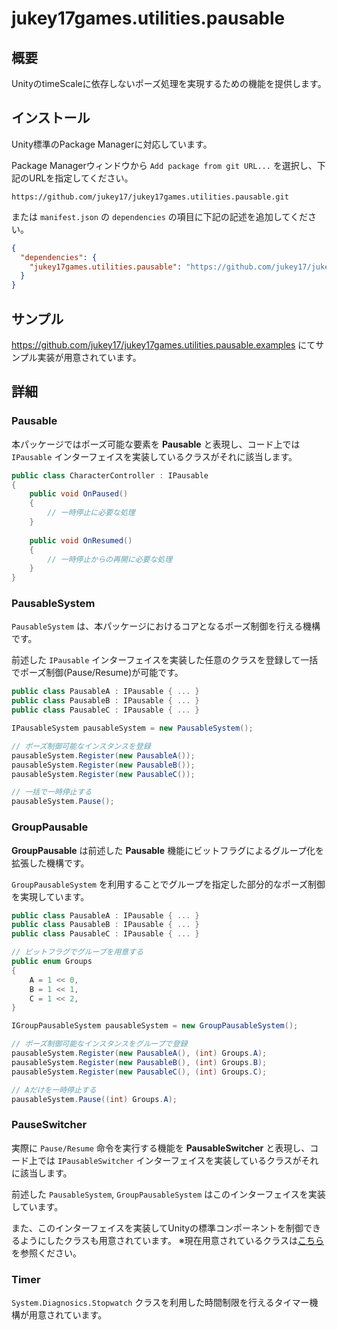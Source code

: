 # jukey17games.utilities.pausable

## 概要

UnityのtimeScaleに依存しないポーズ処理を実現するための機能を提供します。

## インストール

Unity標準のPackage Managerに対応しています。

Package Managerウィンドウから `Add package from git URL...` を選択し、下記のURLを指定してください。

```
https://github.com/jukey17/jukey17games.utilities.pausable.git
```

または `manifest.json` の `dependencies` の項目に下記の記述を追加してください。

```json:manifest.json
{
  "dependencies": {
    "jukey17games.utilities.pausable": "https://github.com/jukey17/jukey17games.utilities.pausable.git"
  }
}
```

## サンプル

https://github.com/jukey17/jukey17games.utilities.pausable.examples にてサンプル実装が用意されています。

## 詳細

### Pausable

本パッケージではポーズ可能な要素を **Pausable** と表現し、コード上では `IPausable` インターフェイスを実装しているクラスがそれに該当します。

```csharp
public class CharacterController : IPausable
{
    public void OnPaused()
    {
        // 一時停止に必要な処理
    }
    
    public void OnResumed()
    {
        // 一時停止からの再開に必要な処理
    }
}
```

### PausableSystem

`PausableSystem` は、本パッケージにおけるコアとなるポーズ制御を行える機構です。

前述した `IPausable` インターフェイスを実装した任意のクラスを登録して一括でポーズ制御(Pause/Resume)が可能です。

```csharp
public class PausableA : IPausable { ... }
public class PausableB : IPausable { ... }
public class PausableC : IPausable { ... }

IPausableSystem pausableSystem = new PausableSystem();

// ポーズ制御可能なインスタンスを登録
pausableSystem.Register(new PausableA());
pausableSystem.Register(new PausableB());
pausableSystem.Register(new PausableC());

// 一括で一時停止する
pausableSystem.Pause();
```

### GroupPausable

**GroupPausable** は前述した **Pausable** 機能にビットフラグによるグループ化を拡張した機構です。

`GroupPausableSystem` を利用することでグループを指定した部分的なポーズ制御を実現しています。

```csharp
public class PausableA : IPausable { ... }
public class PausableB : IPausable { ... }
public class PausableC : IPausable { ... }

// ビットフラグでグループを用意する
public enum Groups
{
    A = 1 << 0,
    B = 1 << 1,
    C = 1 << 2,
}

IGroupPausableSystem pausableSystem = new GroupPausableSystem();

// ポーズ制御可能なインスタンスをグループで登録
pausableSystem.Register(new PausableA(), (int) Groups.A);
pausableSystem.Register(new PausableB(), (int) Groups.B);
pausableSystem.Register(new PausableC(), (int) Groups.C);

// Aだけを一時停止する
pausableSystem.Pause((int) Groups.A);
```

### PauseSwitcher

実際に `Pause/Resume` 命令を実行する機能を **PausableSwitcher** と表現し、コード上では `IPausableSwitcher` インターフェイスを実装しているクラスがそれに該当します。

前述した `PausableSystem`, `GroupPausableSystem` はこのインターフェイスを実装しています。

また、このインターフェイスを実装してUnityの標準コンポーネントを制御できるようにしたクラスも用意されています。
※現在用意されているクラスは[こちら](./Runtime/Switcher)を参照ください。

### Timer

`System.Diagnosics.Stopwatch` クラスを利用した時間制限を行えるタイマー機構が用意されています。
